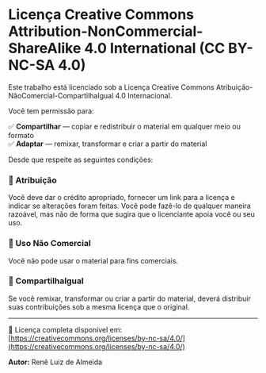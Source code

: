 # Licença Creative Commons Attribution-NonCommercial-ShareAlike 4.0 International (CC BY-NC-SA 4.0)

Este trabalho está licenciado sob a Licença Creative Commons Atribuição-NãoComercial-CompartilhaIgual 4.0 Internacional.

Você tem permissão para:

✅ **Compartilhar** — copiar e redistribuir o material em qualquer meio ou formato  
✅ **Adaptar** — remixar, transformar e criar a partir do material

Desde que respeite as seguintes condições:

### 📌 Atribuição
Você deve dar o crédito apropriado, fornecer um link para a licença e indicar se alterações foram feitas. Você pode fazê-lo de qualquer maneira razoável, mas não de forma que sugira que o licenciante apoia você ou seu uso.

### 🚫 Uso Não Comercial
Você não pode usar o material para fins comerciais.

### 🔁 CompartilhaIgual
Se você remixar, transformar ou criar a partir do material, deverá distribuir suas contribuições sob a mesma licença que o original.

---

📄 Licença completa disponível em: [https://creativecommons.org/licenses/by-nc-sa/4.0/](https://creativecommons.org/licenses/by-nc-sa/4.0/)

**Autor:** Renê Luiz de Almeida  
